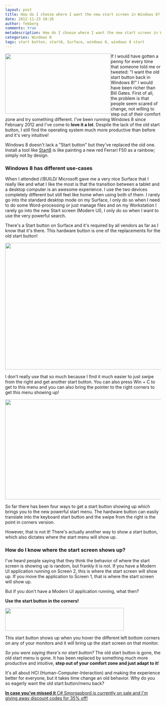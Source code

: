 ```yaml
---
layout: post
title: How do I choose where I want the new start screen in Windows 8?
date: 2012-11-23 10:26
author: fekberg
comments: true
metadescription: How do I choose where I want the new start screen in Windows 8?
categories: Windows 8
tags: start button, start8, Surface, windows 8, windows 8 start
---
```

<img src="http://cdn.filipekberg.se/fekberg-blog/wp-content/uploads/2012/09/FridayWithFili.png" alt="" title="Friday with Filip" style="float: left;" width="342" height="194" class="aligncenter size-full wp-image-1016" />If I would have gotten a penny for every time that someone told me or tweeted: "I want the old start button back in Windows 8!" I would have been richer than Bill Gates. First of all, the problem is that people seem scared of change, not willing to step out of their comfort zone and try something different. I've been running Windows 8 since February 2012 and I've come to <strong>love it a lot</strong>. Despite the lack of the old start button, I still find the operating system much more productive than before and it's very intuitive!<!--excerpt-->

Windows 8 doesn't lack a "Start button" but they've replaced the old one. Install a tool like <a href="http://www.stardock.com/products/start8/">Start8</a> is like painting a new red Ferrari F50 as a rainbow; simply not by design.

<h3>Windows 8 has different use-cases</h3>
When I attended //BUILD/ Microsoft gave me a very nice Surface that I really like and what I like the most is that the transition between a tablet and a desktop computer is an awesome experience. I use the two devices completely different but still feel like home when using both of them. I rarely go into the standard desktop mode on my Surface, I only do so when I need to do some Word-processing or just manage files and on my Workstation I rarely go into the new Start screen (Modern UI), I only do so when I want to use the very powerful search.

There's a Start button on Surface and it's required by all vendors as far as I know that it's there. This hardware button is one of the replacements for the old start button!

<img src="http://cdn.filipekberg.se/fekberg-blog/wp-content/uploads/2012/11/SurfaceStart.png" alt="" title="Surface Start button" width="519" height="409" class="alignright size-full wp-image-1486" />

I don't really use that so much because I find it much easier to just swipe from the right and get another start button. You can also press Win + C to get to this menu and you can also bring the pointer to the right corners to get this menu showing up!

<img src="http://cdn.filipekberg.se/fekberg-blog/wp-content/uploads/2012/11/SurfaceStart2.png" alt="" title="Surface Start button 2" width="517" height="323" class="alignright size-full wp-image-1487" />

So far there has been four ways to get a start button showing up which brings you to the new powerful start menu. The hardware button can easily translate into the keyboard start button and the swipe from the right is the point in corners version.

However, that is not it! There's actually another way to show a start button, which also dictates where the start menu will show up.

<h3>How do I know where the start screen shows up?</h3>
I've heard people saying that they think the behavior of where the start screen is showing up is random, but frankly it is not. If you have a Modern UI application running on Screen 2, this is where the start screen will show up. If you move the application to Screen 1, that is where the start screen will show up.

But if you don't have a Modern UI application running, what then?

<strong>Use the start button in the corners!</strong>

<img src="http://cdn.filipekberg.se/fekberg-blog/wp-content/uploads/2012/11/Start1.png" alt="" title="Windows 8 start button" width="384" height="74" class="alignright size-full wp-image-1488" />

This start button shows up when you hover the different left bottom corners on any of your monitors and it will bring up the start screen on that monitor.

<em>So you were saying there's no start button?</em> The old start button is gone, the old start menu is gone. It has been replaced by something much more productive and intuitive, <strong>step out of your comfort zone and just adapt to it</strong>!

It's all about HCI (Human-Computer-Interaction) and making the experience better for everyone, but it takes time change an old behavior. Why do you so eagerly want the old start button/menu back?

<a href="http://blog.filipekberg.se/2012/11/20/c-smorgasbord-sale/"><strong>In case you've missed it</strong> C# Smorgasbord is currently on sale and I'm giving away discount codes for 35% off!</a>